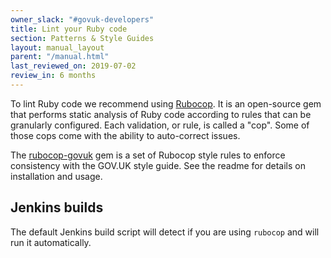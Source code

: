 ```yaml
---
owner_slack: "#govuk-developers"
title: Lint your Ruby code
section: Patterns & Style Guides
layout: manual_layout
parent: "/manual.html"
last_reviewed_on: 2019-07-02
review_in: 6 months
---
```


To lint Ruby code we recommend using [Rubocop](https://github.com/bbatsov/rubocop).
It is an open-source gem that performs static analysis of Ruby code according to
rules that can be granularly configured. Each validation, or rule, is called a "cop".
Some of those cops come with the ability to auto-correct issues.

The [rubocop-govuk](https://github.com/alphagov/rubocop-govuk) gem is a set of Rubocop
style rules to enforce consistency with the GOV.UK style guide. See the readme for
details on installation and usage.

## Jenkins builds

The default Jenkins build script will detect if you are using `rubocop` and
will run it automatically.
